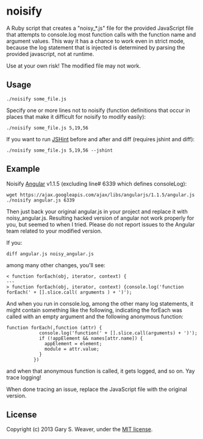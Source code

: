 # noisify

A Ruby script that creates a "noisy_*.js" file for the provided JavaScript file that attempts to console.log most function calls with the function name and argument values. This way it has a chance to work even in strict mode, because the log statement that is injected is determined by parsing the provided javascript, not at runtime.

Use at your own risk! The modified file may not work.

## Usage

```
./noisify some_file.js
```

Specify one or more lines not to noisify (function definitions that occur in places that make it difficult for noisify to modify easily):

```
./noisify some_file.js 5,19,56
```

If you want to run [JSHint][jshint] before and after and diff (requires jshint and diff):

```
./noisify some_file.js 5,19,56 --jshint
```

## Example

Noisify [Angular][angular] v1.1.5 (excluding line# 6339 which defines consoleLog):

```
wget https://ajax.googleapis.com/ajax/libs/angularjs/1.1.5/angular.js
./noisify angular.js 6339
```

Then just back your original angular.js in your project and replace it with noisy_angular.js. Resulting hacked version of angular not work properly for you, but seemed to when I tried. Please do not report issues to the Angular team related to your modified version.

If you:

```
diff angular.js noisy_angular.js
```

among many other changes, you'll see:

```
< function forEach(obj, iterator, context) {
---
> function forEach(obj, iterator, context) {console.log('function forEach(' + [].slice.call( arguments ) + ')');
```

And when you run in console.log, among the other many log statements, it might contain something like the following, indicating the forEach was called with an empty argument and the following anonymous function:

```
function forEach(,function (attr) {
            console.log('function(' + [].slice.call(arguments) + ')');
            if (!appElement && names[attr.name]) {
              appElement = element;
              module = attr.value;
            }
          }) 
```

and when that anonymous function is called, it gets logged, and so on. Yay trace logging!

When done tracing an issue, replace the JavaScript file with the original version.

## License

Copyright (c) 2013 Gary S. Weaver, under the [MIT license][lic].

[lic]: http://github.com/garysweaver/noisify/blob/master/LICENSE
[angular]: http://angularjs.org/
[jshint]: http://jshint.com/
